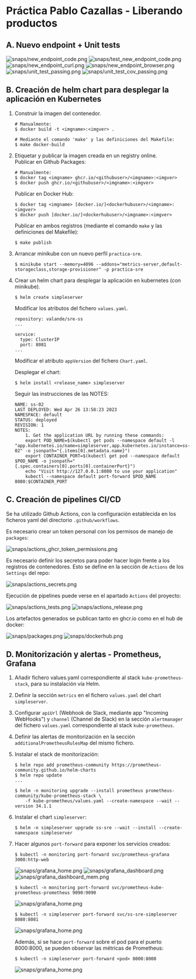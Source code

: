 # Práctica Pablo Cazallas - Liberando productos

## A. Nuevo endpoint + Unit tests

![snaps/new_endpoint_code.png](./snaps/new_endpoint_code.png)
![snaps/test_new_endpoint_code.png](./snaps/test_new_endpoint_code.png)
![snaps/new_endpoint_curl.png](./snaps/new_endpoint_curl.png)
![snaps/new_endpoint_browser.png](./snaps/new_endpoint_browser.png)
![snaps/unit_test_passing.png](./snaps/unit_test_passing.png)
![snaps/unit_test_cov_passing.png](./snaps/unit_test_cov_passing.png)  


## B. Creación de helm chart para desplegar la aplicación en Kubernetes

1. Construir la imagen del contenedor.  
    ```
    # Manualmente:
    $ docker build -t <imgname>:<imgver> .

    # Mediante el comando 'make' y las definiciones del Makefile:
    $ make docker-build
    ```  

2. Etiquetar y publicar la imagen creada en un registry online.  
    Publicar en Github Packages:
    ```
    # Manualmente:
    $ docker tag <imgname> ghcr.io/<githubuser>/<imgname>:<imgver>
    $ docker push ghcr.io/<githubuser>/<imgname>:<imgver>
    ```
    Publicar en Docker Hub:
    ```
    $ docker tag <imgname> [docker.io/]<dockerhubuser>/<imgname>:<imgver>
    $ docker push [docker.io/]<dockerhubuser>/<imgname>:<imgver>
    ```  
    Publicar en ambos registros (mediante el comando `make` y las definiciones del Makefile):
    ```
    $ make publish
    ```

3. Arrancar minikube con un nuevo perfil `practica-sre`.  
    ```
    $ minikube start --memory=4096 --addons="metrics-server,default-storageclass,storage-provisioner" -p practica-sre
    ```

4. Crear un helm chart para desplegar la aplicación en kubernetes (con minikube).  
    ```
    $ helm create simpleserver
    ```

    Modificar los atributos del fichero `values.yaml`.  
    ```
    repository: valande/sre-ss
    ...

    service:
      type: ClusterIP
      port: 8081
    ...
    ```

    Modificar el atributo `appVersion` del fichero `Chart.yaml`.  

    Desplegar el chart:
    ```
    $ helm install <release_name> simpleserver
    ```

    Seguir las instrucciones de las NOTES:
    ```
    NAME: ss-02
    LAST DEPLOYED: Wed Apr 26 13:58:23 2023
    NAMESPACE: default
    STATUS: deployed
    REVISION: 1
    NOTES:
        1. Get the application URL by running these commands:
        export POD_NAME=$(kubectl get pods --namespace default -l "app.kubernetes.io/name=simpleserver,app.kubernetes.io/instance=ss-02" -o jsonpath="{.items[0].metadata.name}")
        export CONTAINER_PORT=$(kubectl get pod --namespace default $POD_NAME -o jsonpath="{.spec.containers[0].ports[0].containerPort}")
        echo "Visit http://127.0.0.1:8080 to use your application"
        kubectl --namespace default port-forward $POD_NAME 8080:$CONTAINER_PORT
    ```  

## C. Creación de pipelines CI/CD

Se ha utilizado Github Actions, con la configuración establecida en los ficheros yaml del directorio `.github/workflows`.  

Es necesario crear un token personal con los permisos de manejo de `packages`:  

![snaps/actions_ghcr_token_permissions.png](./snaps/actions_ghcr_token_permissions.png)


Es necesario definir los secretos para poder hacer login frente a los registros de contenedores. Esto se define en la sección de `Actions` de los `Settings` del repo:  

![snaps/actions_secrets.png](./snaps/actions_secrets.png)  


Ejecución de pipelines puede verse en el apartado `Actions` del proyecto:  

![snaps/actions_tests.png](./snaps/actions_tests.png)
![snaps/actions_release.png](./snaps/actions_release.png)  


Los artefactos generados se publican tanto en ghcr.io como en el hub de docker:  

![snaps/packages.png](./snaps/packages.png)
![snaps/dockerhub.png](./snaps/dockerhub.png)  


## D. Monitorización y alertas - Prometheus, Grafana

1. Añadir fichero values.yaml correspondiente al stack `kube-prometheus-stack`, para su instalación vía Helm.
2. Definir la sección `metrics` en el fichero `values.yaml` del chart `simpleserver`.
3. Configurar `apiUrl` (Webhook de Slack, mediante app "Incoming WebHooks") y `channel` (Channel de Slack) en la sección `alertmanager` del fichero `values.yaml` correspondiente al stack `kube-prometheus`.
4. Definir las alertas de monitorización en la sección `additionalPrometheusRulesMap` del mismo fichero.
5. Instalar el stack de monitorización:
    ```
    $ helm repo add prometheus-community https://prometheus-community.github.io/helm-charts
    $ helm repo update
    ...

    $ helm -n monitoring upgrade --install prometheus prometheus-community/kube-prometheus-stack \
        -f kube-prometheus/values.yaml --create-namespace --wait --version 34.1.1
    ``` 
6. Instalar el chart `simpleserver`:
    ```
    $ helm -n simpleserver upgrade ss-sre --wait --install --create-namespace simpleserver
    ```
7. Hacer algunos `port-forward` para exponer los servicios creados:
    ```
    $ kubectl -n monitoring port-forward svc/prometheus-grafana 3000:http-web
    ```
    ![snaps/grafana_home.png](./snaps/grafana_home.png)
    ![snaps/grafana_dashboard.png](./snaps/grafana_dashboard.png)
    ![snaps/grafana_dashboard_mem.png](./snaps/grafana_dashboard_mem.png)

    ```
    $ kubectl -n monitoring port-forward svc/prometheus-kube-prometheus-prometheus 9090:9090
    ```
    ![snaps/grafana_home.png](./snaps/prometheus_alerts.png)
    
    ```
    $ kubectl -n simpleserver port-forward svc/ss-sre-simpleserver 8080:8081
    ```
    ![snaps/grafana_home.png](./snaps/endpoint_sre.png)
    
    Además, si se hace `port-forward` sobre el pod para el puerto 8000:8000, se pueden observar las métricas de Prometheus:
    ```
    $ kubectl -n simpleserver port-forward <pod> 8000:8000
    ```
    ![snaps/grafana_home.png](./snaps/prometheus_raw.png)

